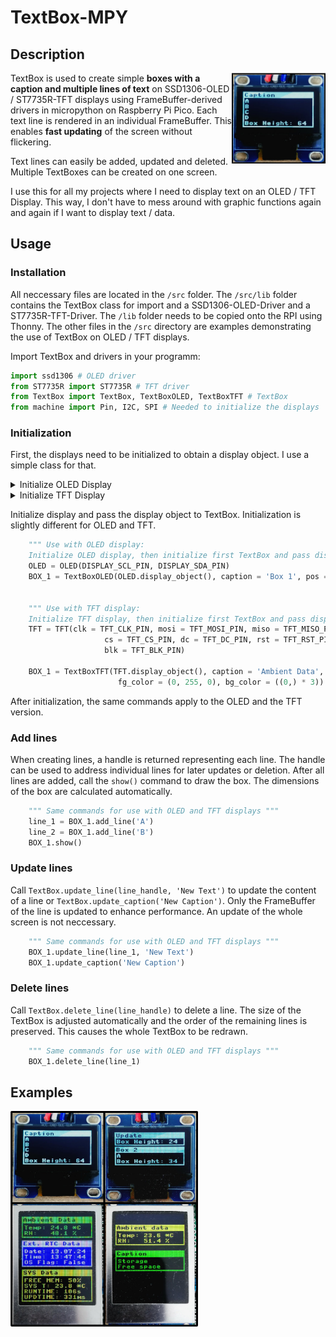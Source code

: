 # TextBox-MPY

## Description
<img align="right"  src="doc/OLED.jpg" width="150" height="auto" />

TextBox is used to create simple **boxes with a caption and multiple lines of text** on SSD1306-OLED / ST7735R-TFT displays using FrameBuffer-derived drivers in micropython on Raspberry Pi Pico.
Each text line is rendered in an individual FrameBuffer. 
This enables **fast updating** of the screen without flickering.

Text lines can easily be added, updated and deleted. 
Multiple TextBoxes can be created on one screen.

I use this for all my projects where I need to display text on an OLED / TFT Display.
This way, I don't have to mess around with graphic functions again and again if I want to display text / data.

## Usage

### Installation

All neccessary files are located in the `/src` folder.
The `/src/lib` folder contains the TextBox class for import and a SSD1306-OLED-Driver and a ST7735R-TFT-Driver.
The `/lib` folder needs to be copied onto the RPI using Thonny. 
The other files in the `/src` directory are examples demonstrating the use of TextBox on OLED / TFT displays.

Import TextBox and drivers in your programm:
```python
import ssd1306 # OLED driver
from ST7735R import ST7735R # TFT driver
from TextBox import TextBox, TextBoxOLED, TextBoxTFT # TextBox
from machine import Pin, I2C, SPI # Needed to initialize the displays
```

### Initialization

First, the displays need to be initialized to obtain a display object.
I use a simple class for that.

<details>
<summary>Initialize OLED Display</summary>

```python
"""OLED Display
VCC --> VBUS Pin 36 (3.3V)
GND --> Pin Nr. 3"""
DISPLAY_SDA_PIN = const(26)
DISPLAY_SCL_PIN = const(27)
DISPLAY_I2C_INSTANCE = const(1)

class OLED:
    def __init__(self, scl_pin, sda_pin):
        self.scl_pin = scl_pin
        self.sda_pin = sda_pin
        
        self.width  = 128
        self.height = 64
        
        # Make sure to use the correct I2C instance (0 or 1)
        # according to pin map
        self.i2c = I2C(DISPLAY_I2C_INSTANCE,scl=Pin(self.scl_pin),
                       sda=Pin(self.sda_pin), freq = 2000000)
        
        self.display = ssd1306.SSD1306_I2C(self.width, self.height, self.i2c)
        self.clear()

    # Returns display object. 
    def display_object(self):
        return self.display
    
    def clear(self):
        self.display.fill(0)
        self.display.show()
```

</details>


<details>
<summary>Initialize TFT Display</summary>

```python
"""TFT Display
VCC --> VBUS Pin 36 (3.3V)
GND --> Pin Nr. 3"""
TFT_MISO_PIN = None # --> not needed
TFT_CLK_PIN = const(2)  # --> SCK
TFT_MOSI_PIN = const(3) # --> SDA
TFT_RST_PIN = const(4) # --> RES
TFT_DC_PIN = const(5) # --> DC
TFT_CS_PIN = const(6) # --> CS
TFT_BLK_PIN = const(7) # --> Backlight

class TFT():
    def __init__(self, clk, mosi, miso, cs, dc, rst, blk):
        self.width = 128
        self.height = 160
        
        self.dc = Pin(dc, Pin.OUT, Pin.PULL_DOWN)
        self.cs = Pin(cs, Pin.OUT, Pin.PULL_DOWN)
        self.rst = Pin(rst, Pin.OUT, Pin.PULL_DOWN)
        
        self.blk = Pin(blk, Pin.OUT, Pin.PULL_UP)
        
        # Turn on backlight.
        # Brightness may be controlled by PWM.
        self.blk(1)
        
        self.spi = SPI(0, baudrate = 15625000, polarity = 0, phase = 0, sck = Pin(clk),
                   mosi = Pin(mosi), miso = miso)
    
        self.display = ST7735R(self.spi, self.cs, self.dc, self.rst,
                   height = self.height, width = self.width)
        
    # Returns display object.    
    def display_object(self):
        return self.display
    
    def clear(self):
        self.display.fill(0)
        self.display.show()
```

</details>

Initialize display and pass the display object to TextBox.
Initialization is slightly different for OLED and TFT.


```python
    """ Use with OLED display:
    Initialize OLED display, then initialize first TextBox and pass display handle. """
    OLED = OLED(DISPLAY_SCL_PIN, DISPLAY_SDA_PIN)
    BOX_1 = TextBoxOLED(OLED.display_object(), caption = 'Box 1', pos = 0)


    """ Use with TFT display:
    Initialize TFT display, then initialize first TextBox and pass display handle. """
    TFT = TFT(clk = TFT_CLK_PIN, mosi = TFT_MOSI_PIN, miso = TFT_MISO_PIN,
                     cs = TFT_CS_PIN, dc = TFT_DC_PIN, rst = TFT_RST_PIN,
                     blk = TFT_BLK_PIN)

    BOX_1 = TextBoxTFT(TFT.display_object(), caption = 'Ambient Data', pos = 5,
                        fg_color = (0, 255, 0), bg_color = ((0,) * 3))
```

After initialization, the same commands apply to the OLED and the TFT version.


### Add lines

When creating lines, a handle is returned representing each line.
The handle can be used to address individual lines for later updates or deletion.
After all lines are added, call the `show()` command to draw the box.
The dimensions of the box are calculated automatically.

```python
    """ Same commands for use with OLED and TFT displays """
    line_1 = BOX_1.add_line('A')
    line_2 = BOX_1.add_line('B')
    BOX_1.show()
```

### Update lines

Call `TextBox.update_line(line_handle, 'New Text')` to update the content of a line or `TextBox.update_caption('New Caption')`.
Only the FrameBuffer of the line is updated to enhance performance. An update of the whole screen is not neccessary.

```python
    """ Same commands for use with OLED and TFT displays """
    BOX_1.update_line(line_1, 'New Text')
    BOX_1.update_caption('New Caption')
```

### Delete lines

Call `TextBox.delete_line(line_handle)` to delete a line. 
The size of the TextBox is adjusted automatically and the order of the remaining lines is preserved.
This causes the whole TextBox to be redrawn.

```python
    """ Same commands for use with OLED and TFT displays """
    BOX_1.delete_line(line_1)
```

## Examples

<img align="left"  src="doc/TFT_OLED_Overview.jpg" width="300" height="auto" />
